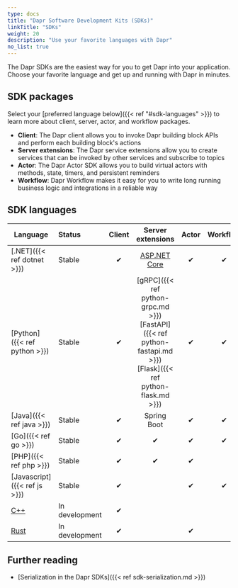 ```yaml
---
type: docs
title: "Dapr Software Development Kits (SDKs)"
linkTitle: "SDKs"
weight: 20
description: "Use your favorite languages with Dapr"
no_list: true
---
```


The Dapr SDKs are the easiest way for you to get Dapr into your application. Choose your favorite language and get up and running with Dapr in minutes.

## SDK packages

Select your [preferred language below]({{< ref "#sdk-languages" >}}) to learn more about client, server, actor, and workflow packages. 

- **Client**: The Dapr client allows you to invoke Dapr building block APIs and perform each building block's actions
- **Server extensions**: The Dapr service extensions allow you to create services that can be invoked by other services and subscribe to topics
- **Actor**: The Dapr Actor SDK allows you to build virtual actors with methods, state, timers, and persistent reminders
- **Workflow**: Dapr Workflow makes it easy for you to write long running business logic and integrations in a reliable way

## SDK languages

| Language | Status | Client | Server extensions | Actor | Workflow |
|----------|:------|:----------:|:-----------:|:---------:|:---------:|
| [.NET]({{< ref dotnet >}}) | Stable | ✔ |  [ASP.NET Core](https://github.com/dapr/dotnet-sdk/tree/master/examples/AspNetCore) | ✔ | ✔ |
| [Python]({{< ref python >}}) | Stable | ✔ | [gRPC]({{< ref python-grpc.md >}}) <br />[FastAPI]({{< ref python-fastapi.md >}})<br />[Flask]({{< ref python-flask.md >}})| ✔ | ✔ |
| [Java]({{< ref java >}}) | Stable | ✔ | Spring Boot | ✔ | ✔ |
| [Go]({{< ref go >}}) | Stable | ✔ | ✔ | ✔ | ✔ |
| [PHP]({{< ref php >}}) | Stable | ✔ | ✔ | ✔ | |
| [Javascript]({{< ref js >}}) | Stable| ✔ | | ✔ | ✔  |
| [C++](https://github.com/dapr/cpp-sdk) | In development | ✔ | | |
| [Rust](https://github.com/dapr/rust-sdk) | In development | ✔ | | ✔ | |

## Further reading

- [Serialization in the Dapr SDKs]({{< ref sdk-serialization.md >}})
